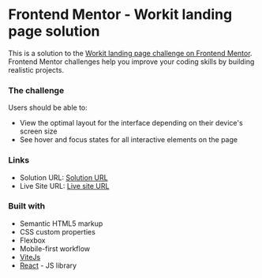 # Frontend Mentor - Workit landing page solution

This is a solution to the [Workit landing page challenge on Frontend Mentor](https://www.frontendmentor.io/challenges/workit-landing-page-2fYnyle5lu). Frontend Mentor challenges help you improve your coding skills by building realistic projects.

### The challenge

Users should be able to:

- View the optimal layout for the interface depending on their device's screen size
- See hover and focus states for all interactive elements on the page

### Links

- Solution URL: [Solution URL](https://github.com/VeseMir2k/workit-landing-page)
- Live Site URL: [Live site URL](https://vesemir2k.github.io/workit-landing-page/)

### Built with

- Semantic HTML5 markup
- CSS custom properties
- Flexbox
- Mobile-first workflow
- [ViteJs](https://vitejs.dev/)
- [React](https://reactjs.org/) - JS library
